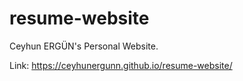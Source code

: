 # resume-website
Ceyhun ERGÜN's Personal Website.

Link: https://ceyhunergunn.github.io/resume-website/
